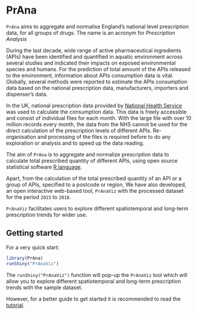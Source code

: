 # PrAna

`PrAna` aims to aggregate and normalise England’s national level prescription data, for all groups of drugs. The name is an acronym for _Prescription Analysis_

During the last decade, wide range of active pharmaceutical ingredients (APIs) have been identified and quantified in aquatic environment across several studies and indicated their impacts on exposed environmental species and humans. For the prediction of total amount of the APIs released to the environment, information about APIs consumption data is vital. Globally, several methods were reported to estimate the APIs consumption data based on the national prescription data, manufacturers, importers and dispenser’s data.

In the UK, national prescription data provided by [National Health Service][NHS digital] was used to calculate the consumption data. This data is freely accessible and consist of individual files for each month. With the large file with over 10 million records every month, the data from the NHS cannot be used for the direct calculation of the prescription levels of different APIs. Re-organisation and processing of the files is required before to do any exploration or analysis and to speed up the data reading. 

The aim of `PrAna` is to aggregate and normalize prescription data to calculate total prescribed quantity of different APIs, using open source statistical software [R language][R]. 

Apart, from the calculation of the total prescribed quantity of an API or a group of APIs, specified to a postcode or region, We have also developed, an open interactive web-based tool, `PrAnaViz` with the processed dataset for the period `2015` to `2018`.

`PrAnaViz` facilitates users to explore different spatiotemporal and long-term prescription trends for wider use. 

## Getting started

For a very quick start:

``` r
library(PrAna)
runShiny("PrAnaViz")
```
The `runShiny("PrAnaViz")` function will pop-up the `PrAnaViz` tool which will allow you to explore different spatiotemporal and long-term prescription trends with the sample dataset.

However, for a better guide to get started it is recommended to read the [tutorial].


[R]: https://www.r-project.org/
[tutorial]: https://github.bath.ac.uk/pages/kjj28/PrAna/articles/PrAnaViz_Tutoral.html
[NHS digital]: https://digital.nhs.uk/organisation-data-service/data-downloads/gp-data







